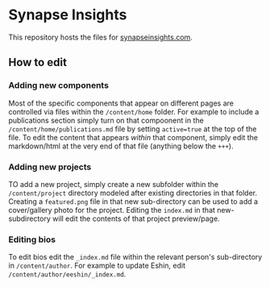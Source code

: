 # Synapse Insights  

This repository hosts the files for [synapseinsights.com](http://www.synapseinsights.com/).

## How to edit

### Adding new components  

Most of the specific components that appear on different pages are controlled via files within the `/content/home` folder. For example to include a publications section simply turn on that compoonent in the `/content/home/publications.md` file by setting `active=true` at the top of the file. To edit the content that appears _within_ that component, simply edit the markdown/html at the very end of that file (anything below the `+++`).

### Adding new projects  

TO add a new project, simply create a new subfolder within the `/content/project` directory modeled after existing directories in that folder. Creating a `featured.png` file in that new sub-directory can be used to add a cover/gallery photo for the project. Editing the `index.md` in that new-subdirectory will edit the contents of that project preview/page. 

### Editing bios  

To edit bios edit the `_index.md` file within the relevant person's sub-directory in `/content/author`. For example to update Eshin, edit `/content/author/eeshin/_index.md`. 
